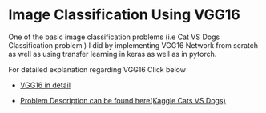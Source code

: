 # Image Classification Using VGG16

One of the basic image classification problems (i.e Cat VS Dogs Classification problem ) I did by implementing VGG16 Network from scratch as well as using transfer learning in keras as well as in pytorch.

For detailed explanation regarding VGG16 Click below

- [VGG16 in detail](https://medium.com/@RaghavPrabhu/cnn-architectures-lenet-alexnet-vgg-googlenet-and-resnet-7c81c017b848)

- [Problem Description can be found here(Kaggle Cats VS Dogs)](https://www.kaggle.com/c/dogs-vs-cats/data)
